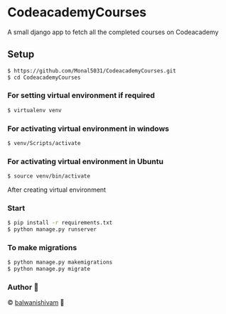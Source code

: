# CodeacademyCourses
A small django app to fetch all the completed courses on Codeacademy

## Setup

```sh
$ https://github.com/Monal5031/CodeacademyCourses.git
$ cd CodeacademyCourses
```

### For setting virtual environment if required
```sh
$ virtualenv venv
```

### For activating virtual environment in windows
```sh
$ venv/Scripts/activate
```

### For activating virtual environment in Ubuntu
```sh
$ source venv/bin/activate
```

After creating virtual environment 
 
### Start
```sh
$ pip install -r requirements.txt
$ python manage.py runserver
```
### To make migrations
```sh
$ python manage.py makemigrations
$ python manage.py migrate
```
### Author :pencil:
©️ [balwanishivam](https://github.com/balwanishivam) :tada:
